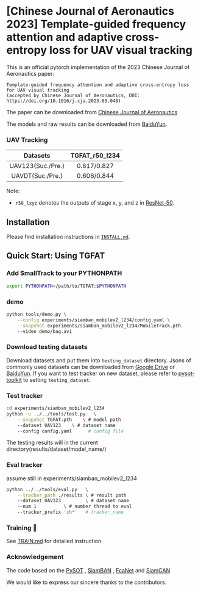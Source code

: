 # [Chinese Journal of Aeronautics 2023] Template-guided frequency attention and adaptive cross-entropy loss for UAV visual tracking

This is an official pytorch implementation of the 2023 Chinese Journal of Aeronautics paper: 
```
Template-guided frequency attention and adaptive cross-entropy loss for UAV visual tracking
(accepted by Chinese Journal of Aeronautics, DOI: https://doi.org/10.1016/j.cja.2023.03.048)
```


The paper can be downloaded from [Chinese Journal of Aeronautics](https://doi.org/10.1016/j.cja.2023.03.048)

The models and raw results can be downloaded from [BaiduYun](https://pan.baidu.com/s/1lfrFIgevYlfUWXP8lz9kMw?pwd=1234). 

### UAV Tracking

| Datasets | TGFAT_r50_l234|
| :--------------------: | :----------------: |
| UAV123(Suc./Pre.) | 0.617/0.827|
| UAVDT(Suc./Pre.) | 0.606/0.844|

Note:

-  `r50_lxyz` denotes the outputs of stage x, y, and z in [ResNet-50](https://arxiv.org/abs/1512.03385).

## Installation

Please find installation instructions in [`INSTALL.md`](INSTALL.md).

## Quick Start: Using TGFAT

### Add SmallTrack to your PYTHONPATH

```bash
export PYTHONPATH=/path/to/TGFAT:$PYTHONPATH
```


### demo

```bash
python tools/demo.py \
    --config experiments/siamban_mobilev2_l234/config.yaml \
    --snapshot experiments/siamban_mobilev2_l234/MobileTrack.pth
    --video demo/bag.avi
```

### Download testing datasets

Download datasets and put them into `testing_dataset` directory. Jsons of commonly used datasets can be downloaded from [Google Drive](https://drive.google.com/drive/folders/10cfXjwQQBQeu48XMf2xc_W1LucpistPI) or [BaiduYun](https://pan.baidu.com/s/1js0Qhykqqur7_lNRtle1tA#list/path=%2F). If you want to test tracker on new dataset, please refer to [pysot-toolkit](https://github.com/StrangerZhang/pysot-toolkit) to setting `testing_dataset`. 

### Test tracker

```bash
cd experiments/siamban_mobilev2_l234
python -u ../../tools/test.py 	\
	--snapshot TGFAT.pth 	\ # model path
	--dataset UAV123 	\ # dataset name
	--config config.yaml	  # config file
```

The testing results will in the current directory(results/dataset/model_name/)

### Eval tracker

assume still in experiments/siamban_mobilev2_l234

``` bash
python ../../tools/eval.py 	 \
	--tracker_path ./results \ # result path
	--dataset UAV123         \ # dataset name
	--num 1 		 \ # number thread to eval
	--tracker_prefix 'ch*'   # tracker_name
```

###  Training :wrench:

See [TRAIN.md](TRAIN.md) for detailed instruction.


### Acknowledgement
The code based on the [PySOT](https://github.com/STVIR/pysot) , [SiamBAN](https://github.com/hqucv/siamban) ,
[FcaNet](https://ieeexplore.ieee.org/document/9710319) and [SiamCAN](https://openreview.net/forum?id=UQz4_jo70Ci)

We would like to express our sincere thanks to the contributors.
